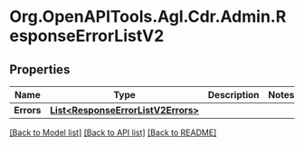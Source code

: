 # Org.OpenAPITools.Agl.Cdr.Admin.ResponseErrorListV2

## Properties

Name | Type | Description | Notes
------------ | ------------- | ------------- | -------------
**Errors** | [**List&lt;ResponseErrorListV2Errors&gt;**](ResponseErrorListV2Errors.md) |  | 

[[Back to Model list]](../README.md#documentation-for-models) [[Back to API list]](../README.md#documentation-for-api-endpoints) [[Back to README]](../README.md)

